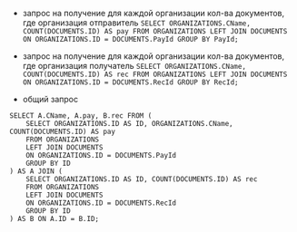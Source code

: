 - запрос на получение для каждой организации кол-ва документов, где организация отправитель
`SELECT ORGANIZATIONS.CName, COUNT(DOCUMENTS.ID) AS pay FROM ORGANIZATIONS LEFT JOIN DOCUMENTS ON ORGANIZATIONS.ID = DOCUMENTS.PayId GROUP BY PayId;`
  
- запрос на получение для каждой организации кол-ва документов, где организация получатель
`SELECT ORGANIZATIONS.CName, COUNT(DOCUMENTS.ID) AS rec FROM ORGANIZATIONS LEFT JOIN DOCUMENTS ON ORGANIZATIONS.ID = DOCUMENTS.RecId GROUP BY RecId;`


- общий запрос
```
SELECT A.CName, A.pay, B.rec FROM ( 
    SELECT ORGANIZATIONS.ID AS ID, ORGANIZATIONS.CName, COUNT(DOCUMENTS.ID) AS pay
    FROM ORGANIZATIONS
    LEFT JOIN DOCUMENTS
    ON ORGANIZATIONS.ID = DOCUMENTS.PayId
    GROUP BY ID
) AS A JOIN (
    SELECT ORGANIZATIONS.ID AS ID, COUNT(DOCUMENTS.ID) AS rec
    FROM ORGANIZATIONS
    LEFT JOIN DOCUMENTS
    ON ORGANIZATIONS.ID = DOCUMENTS.RecId
    GROUP BY ID
) AS B ON A.ID = B.ID;
```
